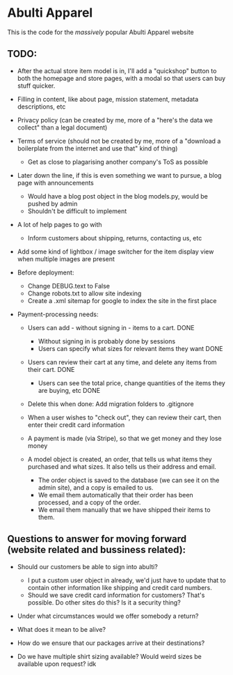 # Abulti Apparel

This is the code for the *massively* popular Abulti Apparel website

## TODO:

* After the actual store item model is in, I'll add a "quickshop" button to both the homepage and store pages, with a modal so that users can buy stuff quicker.

* Filling in content, like about page, mission statement, metadata descriptions, etc
* Privacy policy (can be created by me, more of a "here's the data we collect" than a legal document)
* Terms of service (should not be created by me, more of a "download a boilerplate from the internet and use that" kind of thing)
	* Get as close to plagarising another company's ToS as possible

* Later down the line, if this is even something we want to pursue, a blog page with announcements
	* Would have a blog post object in the blog models.py, would be pushed by admin
	* Shouldn't be difficult to implement

* A lot of help pages to go with
	* Inform customers about shipping, returns, contacting us, etc

* Add some kind of lightbox / image switcher for the item display view when multiple images are present

* Before deployment:
	* Change DEBUG.text to False
	* Change robots.txt to allow site indexing
	* Create a .xml sitemap for google to index the site in the first place

* Payment-processing needs:
	* Users can add - without signing in - items to a cart. DONE
		* Without signing in is probably done by sessions
		* Users can specify what sizes for relevant items they want DONE
	* Users can review their cart at any time, and delete any items from their cart. DONE
		* Users can see the total price, change quantities of the items they are buying, etc DONE

	* Delete this when done: Add migration folders to .gitignore

	* When a user wishes to "check out", they can review their cart, then enter their credit card information
	* A payment is made (via Stripe), so that we get money and they lose money
	* A model object is created, an order, that tells us what items they purchased and what sizes. It also tells us their address and email.
		* The order object is saved to the database (we can see it on the admin site), and a copy is emailed to us.
		* We email them automatically that their order has been processed, and a copy of the order.
		* We email them manually that we have shipped their items to them.


## Questions to answer for moving forward (website related and bussiness related):

* Should our customers be able to sign into abulti?
	* I put a custom user object in already, we'd just have to update that to contain other information like shipping and credit card numbers.
	* Should we save credit card information for customers? That's possible. Do other sites do this? Is it a security thing?

* Under what circumstances would we offer somebody a return?

* What does it mean to be alive?

* How do we ensure that our packages arrive at their destinations?

* Do we have multiple shirt sizing available? Would weird sizes be available upon request? idk